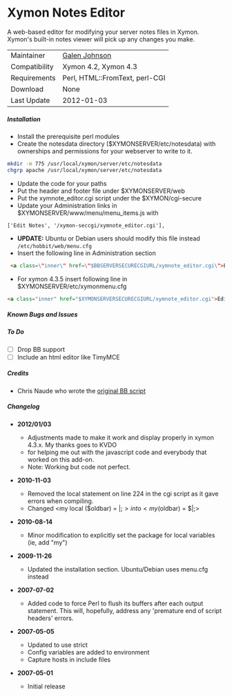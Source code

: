 # Xymon Notes Editor
A web-based editor for modifying your server notes files in Xymon.  Xymon's built-in notes viewer will pick up any changes you make.

|     |     |
| ------------- | ------------------------------------ |
| Maintainer    | [Galen Johnson](solitaryr@gmail.com) |
| Compatibility | Xymon 4.2, Xymon 4.3 |
| Requirements  | Perl, HTML::FromText, perl-CGI |
| Download      | None |
| Last Update   | 2012-01-03 |

##### Installation
  * Install the prerequisite perl modules
  * Create the notesdata directory ($XYMONSERVER/etc/notesdata) with ownerships and permissions for your webserver to write to it.  
```bash
mkdir -m 775 /usr/local/xymon/server/etc/notesdata
chgrp apache /usr/local/xymon/server/etc/notesdata
```

  * Update the code for your paths
  * Put the header and footer file under $XYMONSERVER/web
  * Put the xymnote_editor.cgi script under the $XYMON/cgi-secure
  * Update your Administration links in $XYMONSERVER/www/menu/menu_items.js with
  ```
['Edit Notes', '/xymon-seccgi/xymnote_editor.cgi'],
```
  * **UPDATE:** Ubuntu or Debian users should modify this file instead ```/etc/hobbit/web/menu.cfg```
  * Insert the following line in Administration section
```html
 <a class=\"inner\" href=\"$BBSERVERSECURECGIURL/xymnote_editor.cgi\">Edit Notes</a><span class=\"invis\"> | </span> \
```
  * For xymon 4.3.5 insert following line in $XYMONSERVER/etc/xymonmenu.cfg
  ```html
<a class="inner" href="$XYMONSERVERSECURECGIURL/xymnote_editor.cgi">Edit Notes</a><span class="invis"> | </span>
```

##### Known  Bugs and Issues

##### To Do
- [ ] Drop BB support
- [ ] Include an html editor like TimyMCE

##### Credits
  * Chris Naude who wrote the [original BB script](http://www.deadcat.net/viewfile.php?fileid=943)


##### Changelog
  * **2012/01/03**
    * Adjustments made to make it work and display properly in xymon 4.3.x. My thanks goes to KVDO
    * for helping me out with the javascript code and everybody that worked on this add-on.
    * Note: Working but code not perfect.

  * **2010-11-03**
    * Removed the local statement on line 224 in the cgi script as it gave errors when compiling.
    * Changed <my local ($oldbar) = $|;>  into  <my ($oldbar) = $|;>

  * **2010-08-14**
    * Minor modification to explicitly set the package for local variables (ie, add "my")

  * **2009-11-26**
    * Updated the installation section. Ubuntu/Debian uses menu.cfg instead

  * **2007-07-02**
    * Added code to force Perl to flush its buffers after each output statement.  This will, hopefully, address any 'premature end of script headers' errors.

  * **2007-05-05**
    * Updated to use strict
    * Config variables are added to environment
    * Capture hosts in include files

  * **2007-05-01**
    * Initial release

